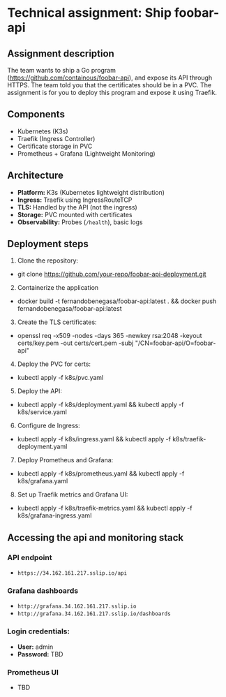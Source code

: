# Technical assignment: Ship foobar-api

## Assignment description
The team wants to ship a Go program (https://github.com/containous/foobar-api), and expose its API through HTTPS. The team told you that the certificates should be in a PVC. The assignment is for you to deploy this program and expose it using Traefik.


## Components
- Kubernetes (K3s)
- Traefik (Ingress Controller)
- Certificate storage in PVC
- Prometheus + Grafana (Lightweight Monitoring)

## Architecture

- **Platform:** K3s (Kubernetes lightweight distribution)
- **Ingress:** Traefik using IngressRouteTCP
- **TLS:** Handled by the API (not the ingress)
- **Storage:** PVC mounted with certificates
- **Observability:** Probes (`/health`), basic logs

## Deployment steps

1. Clone the repository:
- git clone https://github.com/your-repo/foobar-api-deployment.git

2. Containerize the application
- docker build -t fernandobenegasa/foobar-api:latest . && docker push fernandobenegasa/foobar-api:latest

3. Create the TLS certificates:
- openssl req -x509 -nodes -days 365 -newkey rsa:2048 -keyout certs/key.pem -out certs/cert.pem -subj "/CN=foobar-api/O=foobar-api"

4. Deploy the PVC for certs:
-  kubectl apply -f k8s/pvc.yaml

5. Deploy the API:
- kubectl apply -f k8s/deployment.yaml && kubectl apply -f k8s/service.yaml

6. Configure de Ingress:
- kubectl apply -f k8s/ingress.yaml && kubectl apply -f k8s/traefik-deployment.yaml

7. Deploy Prometheus and Grafana:
- kubectl apply -f k8s/prometheus.yaml && kubectl apply -f k8s/grafana.yaml

8. Set up Traefik metrics and Grafana UI:
- kubectl apply -f k8s/traefik-metrics.yaml && kubectl apply -f k8s/grafana-ingress.yaml

## Accessing the api and monitoring stack

### API endpoint
- `https://34.162.161.217.sslip.io/api`

### Grafana dashboards
- `http://grafana.34.162.161.217.sslip.io`
- `http://grafana.34.162.161.217.sslip.io/dashboards`

### Login credentials:
- **User:** admin
- **Password:** TBD

### Prometheus UI
- TBD
